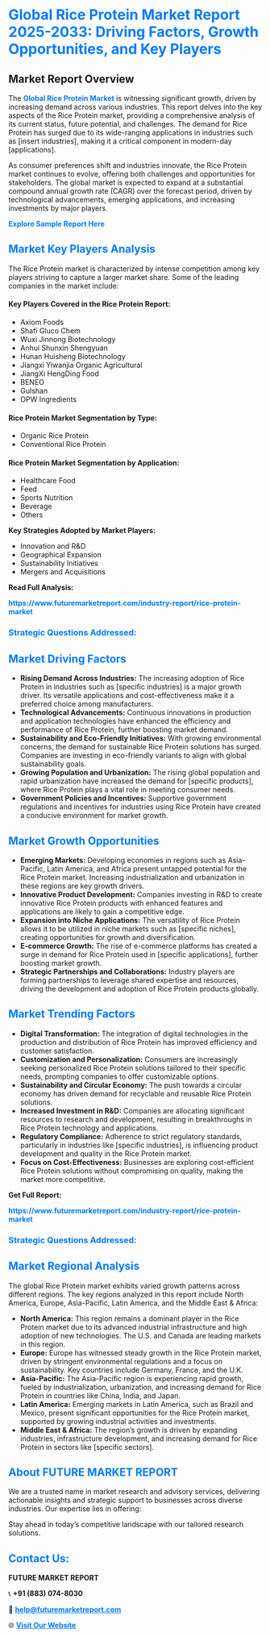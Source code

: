 <h1 style="color: #007BFF;">Global Rice Protein Market Report 2025-2033: Driving Factors, Growth Opportunities, and Key Players</h1>

<section id="overview">
<h2>Market Report Overview</h2>
<p>The <a href="https://www.futuremarketreport.com/industry-report/rice-protein-market" style="color: #007BFF; text-decoration: none;"><strong>Global Rice Protein Market</strong></a> is witnessing significant growth, driven by increasing demand across various industries. This report delves into the key aspects of the Rice Protein market, providing a comprehensive analysis of its current status, future potential, and challenges. The demand for Rice Protein has surged due to its wide-ranging applications in industries such as [insert industries], making it a critical component in modern-day [applications].</p>
<p>As consumer preferences shift and industries innovate, the Rice Protein market continues to evolve, offering both challenges and opportunities for stakeholders. The global market is expected to expand at a substantial compound annual growth rate (CAGR) over the forecast period, driven by technological advancements, emerging applications, and increasing investments by major players.</p>
</section>

<section id="overview">
<p><a href="https://www.futuremarketreport.com/request-sample/reportId=59036" style="color: #007BFF; text-decoration: none;"><strong>Explore Sample Report Here</strong></a></p>
</section>

<section id="key-players">
<h2 style="color: #007BFF;">Market Key Players Analysis</h2>
<p>The Rice Protein market is characterized by intense competition among key players striving to capture a larger market share. Some of the leading companies in the market include:</p>
<h4>Key Players Covered in the Rice Protein Report:</h4>
<ul><li>Axiom Foods</li><li>Shafi Gluco Chem</li><li>Wuxi Jinnong Biotechnology</li><li>Anhui Shunxin Shengyuan</li><li>Hunan Huisheng Biotechnology</li><li>Jiangxi Yiwanjia Organic Agricultural</li><li>JiangXi HengDing Food</li><li>BENEO</li><li>Gulshan</li><li>OPW Ingredients</li></ul>
<h4>Rice Protein Market Segmentation by Type:</h4>
<ul><li>Organic Rice Protein</li><li>Conventional Rice Protein</li></ul>

<h4>Rice Protein Market Segmentation by Application:</h4>
<ul><li>Healthcare Food</li><li>Feed</li><li>Sports Nutrition</li><li>Beverage</li><li>Others</li></ul>
<p><strong>Key Strategies Adopted by Market Players:</strong></p>
<ul>
<li>Innovation and R&D</li>
<li>Geographical Expansion</li>
<li>Sustainability Initiatives</li>
<li>Mergers and Acquisitions</li>
</ul>
</section>

<section>
<p><strong>Read Full Analysis: </strong></p><a href="https://www.futuremarketreport.com/industry-report/rice-protein-market" style="color: #007BFF; text-decoration: none;"><strong>https://www.futuremarketreport.com/industry-report/rice-protein-market</strong></a>
<h3 style="color: #007BFF;">Strategic Questions Addressed:</h3>
</section>

<section id="driving-factors">
<h2 style="color: #007BFF;">Market Driving Factors</h2>
<ul>
<li><strong>Rising Demand Across Industries:</strong> The increasing adoption of Rice Protein in industries such as [specific industries] is a major growth driver. Its versatile applications and cost-effectiveness make it a preferred choice among manufacturers.</li>
<li><strong>Technological Advancements:</strong> Continuous innovations in production and application technologies have enhanced the efficiency and performance of Rice Protein, further boosting market demand.</li>
<li><strong>Sustainability and Eco-Friendly Initiatives:</strong> With growing environmental concerns, the demand for sustainable Rice Protein solutions has surged. Companies are investing in eco-friendly variants to align with global sustainability goals.</li>
<li><strong>Growing Population and Urbanization:</strong> The rising global population and rapid urbanization have increased the demand for [specific products], where Rice Protein plays a vital role in meeting consumer needs.</li>
<li><strong>Government Policies and Incentives:</strong> Supportive government regulations and incentives for industries using Rice Protein have created a conducive environment for market growth.</li>
</ul>
</section>

<section id="growth-opportunities">
<h2 style="color: #007BFF;">Market Growth Opportunities</h2>
<ul>
<li><strong>Emerging Markets:</strong> Developing economies in regions such as Asia-Pacific, Latin America, and Africa present untapped potential for the Rice Protein market. Increasing industrialization and urbanization in these regions are key growth drivers.</li>
<li><strong>Innovative Product Development:</strong> Companies investing in R&D to create innovative Rice Protein products with enhanced features and applications are likely to gain a competitive edge.</li>
<li><strong>Expansion into Niche Applications:</strong> The versatility of Rice Protein allows it to be utilized in niche markets such as [specific niches], creating opportunities for growth and diversification.</li>
<li><strong>E-commerce Growth:</strong> The rise of e-commerce platforms has created a surge in demand for Rice Protein used in [specific applications], further boosting market growth.</li>
<li><strong>Strategic Partnerships and Collaborations:</strong> Industry players are forming partnerships to leverage shared expertise and resources, driving the development and adoption of Rice Protein products globally.</li>
</ul>
</section>

<section id="trending-factors">
<h2 style="color: #007BFF;">Market Trending Factors</h2>
<ul>
<li><strong>Digital Transformation:</strong> The integration of digital technologies in the production and distribution of Rice Protein has improved efficiency and customer satisfaction.</li>
<li><strong>Customization and Personalization:</strong> Consumers are increasingly seeking personalized Rice Protein solutions tailored to their specific needs, prompting companies to offer customizable options.</li>
<li><strong>Sustainability and Circular Economy:</strong> The push towards a circular economy has driven demand for recyclable and reusable Rice Protein solutions.</li>
<li><strong>Increased Investment in R&D:</strong> Companies are allocating significant resources to research and development, resulting in breakthroughs in Rice Protein technology and applications.</li>
<li><strong>Regulatory Compliance:</strong> Adherence to strict regulatory standards, particularly in industries like [specific industries], is influencing product development and quality in the Rice Protein market.</li>
<li><strong>Focus on Cost-Effectiveness:</strong> Businesses are exploring cost-efficient Rice Protein solutions without compromising on quality, making the market more competitive.</li>
</ul>
</section>

<section>
<p><strong>Get Full Report: </strong></p><a href="https://www.futuremarketreport.com/industry-report/rice-protein-market" style="color: #007BFF; text-decoration: none;"><strong>https://www.futuremarketreport.com/industry-report/rice-protein-market</strong></a>
<h3 style="color: #007BFF;">Strategic Questions Addressed:</h3>
</section>


<section id="regional-analysis">
<h2 style="color: #007BFF;">Market Regional Analysis</h2>
<p>The global Rice Protein market exhibits varied growth patterns across different regions. The key regions analyzed in this report include North America, Europe, Asia-Pacific, Latin America, and the Middle East & Africa:</p>
<ul>
<li><strong>North America:</strong> This region remains a dominant player in the Rice Protein market due to its advanced industrial infrastructure and high adoption of new technologies. The U.S. and Canada are leading markets in this region.</li>
<li><strong>Europe:</strong> Europe has witnessed steady growth in the Rice Protein market, driven by stringent environmental regulations and a focus on sustainability. Key countries include Germany, France, and the U.K.</li>
<li><strong>Asia-Pacific:</strong> The Asia-Pacific region is experiencing rapid growth, fueled by industrialization, urbanization, and increasing demand for Rice Protein in countries like China, India, and Japan.</li>
<li><strong>Latin America:</strong> Emerging markets in Latin America, such as Brazil and Mexico, present significant opportunities for the Rice Protein market, supported by growing industrial activities and investments.</li>
<li><strong>Middle East & Africa:</strong> The region’s growth is driven by expanding industries, infrastructure development, and increasing demand for Rice Protein in sectors like [specific sectors].</li>
</ul>
</section>

<footer>
<h2 style="color: #007BFF;">About FUTURE MARKET REPORT</h2>
<p>We are a trusted name in market research and advisory services, delivering actionable insights and strategic support to businesses across diverse industries. Our expertise lies in offering:</p>

<p>Stay ahead in today’s competitive landscape with our tailored research solutions.</p>

<h2 style="color: #007BFF;">Contact Us:</h2>
<p><strong>FUTURE MARKET REPORT</strong></p>
<p>📞 <strong>+91 (883) 074-8030</strong></p>
<p>📧 <strong><a href="mailto:help@futuremarketreport.com" style="color: #007BFF;">help@futuremarketreport.com</a></strong></p>
<p>🌐 <strong><a href="https://www.futuremarketreport.com/" style="color: #007BFF;">Visit Our Website</a></strong></p>
</footer>